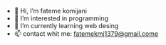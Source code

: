 - 👋 Hi, I’m fateme komijani
- 👀 I’m interested in programming
- 🌱 I’m currently learning web desing
- 📫 contact whit me: fatemekmj1379@gmail.come

<!---
fatemekmj/fatemekmj is a ✨ special ✨ repository because its `README.md` (this file) appears on your GitHub profile.
You can click the Preview link to take a look at your changes.
--->

